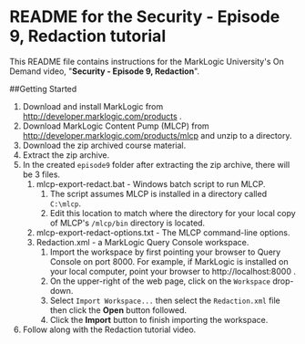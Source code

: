 # README for the Security - Episode 9, Redaction tutorial
This README file contains instructions for the MarkLogic University's On Demand video, "**Security - Episode 9, Redaction**".

##Getting Started

1. Download and install MarkLogic from <http://developer.marklogic.com/products> .
2. Download MarkLogic Content Pump (MLCP) from <http://developer.marklogic.com/products/mlcp> and unzip to a directory.
3. Download the zip archived course material.
4. Extract the zip archive.
5. In the created `episode9` folder after extracting the zip archive, there will be 3 files.
	1. mlcp-export-redact.bat - Windows batch script to run MLCP. 
		1. The script assumes MLCP is installed in a directory called `C:\mlcp`. 
		2. Edit this location to match where the directory for your local copy of MLCP's `/mlcp/bin` directory is located.
	2. mlcp-export-redact-options.txt - The MLCP command-line options.
	3. Redaction.xml	- a MarkLogic Query Console workspace.
		1. Import the workspace by first pointing your browser to Query Console on port 8000. For example, if MarkLogic is installed on your local computer, point your browser to http://localhost:8000 .
		2. On the upper-right of the web page, click on the `Workspace` drop-down.
		3. Select `Import Workspace...` then select the `Redaction.xml` file then click the **Open** button followed.
		4. Click the **Import** button to finish importing the workspace.
6. Follow along with the Redaction tutorial video. 

